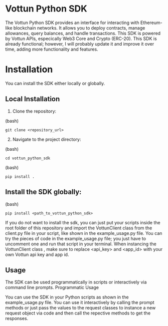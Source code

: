 # Vottun Python SDK

The Vottun Python SDK provides an interface for interacting with Ethereum-like blockchain networks. It allows you to deploy contracts, manage allowances, query balances, and handle transactions. This SDK is powered by Vottun APIs, especically Web3 Core and Crypto (ERC-20). This SDK is already functional; however, I will probably update it and improve it over time, adding  more functionality and features.

# Installation

You can install the SDK either locally or globally.

## Local Installation

1.  Clone the repository:

(bash)

    git clone <repository_url>


2.  Navigate to the project directory:

(bash)

    cd vottun_python_sdk

(bash)

    pip install .

## Install the SDK globally:

(bash)

    pip install <path_to_vottun_python_sdk>

If you do not want to install the sdk, you can just put your scripts inside the root folder of this repository and import the VottunClient class from the client.py file in your script, like shown in the example_usage.py file. You can try the pieces of code in the example_usage.py file; you just have to uncomment one and run that script in your terminal. When instancing the VottunClient class , make sure to replace <api_key> and <app_id> with your own Vottun api key and app id.

## Usage

The SDK can be used programmatically in scripts or interactively via command line prompts.
Programmatic Usage

You can use the SDK in your Python scripts as shown in the example_usage.py file. You can use it interactively by calling the prompt methods or just pass the values to the request classes to instance a new request object via code and then call the repective methods to get the responses.
